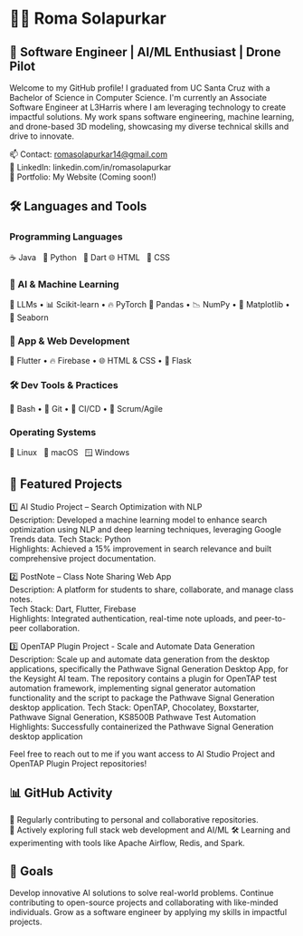 # 👩‍💻 Roma Solapurkar
## 🚀 Software Engineer | AI/ML Enthusiast | Drone Pilot

Welcome to my GitHub profile! I graduated from UC Santa Cruz with a Bachelor of Science in Computer Science. I'm currently an Associate Software Engineer at L3Harris where I am leveraging technology to create impactful solutions. My work spans software engineering, machine learning, and drone-based 3D modeling, showcasing my diverse technical skills and drive to innovate.

📫 Contact: romasolapurkar14@gmail.com  
🔗 LinkedIn: linkedin.com/in/romasolapurkar  
📝 Portfolio: My Website (Coming soon!)  

## 🛠️ Languages and Tools
### Programming Languages    
☕ Java   🐍 Python   🎯 Dart
🌐 HTML   🎨 CSS

### 🤖 AI & Machine Learning  
🧠 LLMs • 📊 Scikit-learn • 🔥 PyTorch
🐼 Pandas • 📉 NumPy • 🎨 Matplotlib • 🌈 Seaborn

### 📱 App & Web Development  
🦋 Flutter • 🔥 Firebase • 🌐 HTML & CSS • 🐍 Flask

### 🛠️ Dev Tools & Practices  
🐚 Bash • 🐙 Git • 🔁 CI/CD • 📅 Scrum/Agile

### Operating Systems  
🐧 Linux   🍎 macOS   🪟 Windows  

## 🌟 Featured Projects

1️⃣ AI Studio Project – Search Optimization with NLP  
Description: Developed a machine learning model to enhance search optimization using NLP and deep learning techniques, leveraging Google Trends data. 
Tech Stack: Python  
Highlights: Achieved a 15% improvement in search relevance and built comprehensive project documentation.  

2️⃣ PostNote – Class Note Sharing Web App  
Description: A platform for students to share, collaborate, and manage class notes.  
Tech Stack: Dart, Flutter, Firebase  
Highlights: Integrated authentication, real-time note uploads, and peer-to-peer collaboration.  

3️⃣ OpenTAP Plugin Project - Scale and Automate Data Generation  
Description: Scale up and automate data generation from the desktop applications, specifically the Pathwave Signal Generation Desktop App, for the Keysight AI team. The repository contains a plugin for OpenTAP test automation framework, implementing signal generator automation functionality and the script to package the Pathwave Signal Generation desktop application.
Tech Stack: OpenTAP, Chocolatey, Boxstarter, Pathwave Signal Generation, KS8500B Pathwave Test Automation
Highlights: Successfully containerized the Pathwave Signal Generation desktop application 

Feel free to reach out to me if you want access to AI Studio Project and OpenTAP Plugin Project repositories! 

##  📊 GitHub Activity  
🔧 Regularly contributing to personal and collaborative repositories.  
🌱 Actively exploring full stack web development and AI/ML
🛠️ Learning and experimenting with tools like Apache Airflow, Redis, and Spark.  

##  🎯 Goals
Develop innovative AI solutions to solve real-world problems.
Continue contributing to open-source projects and collaborating with like-minded individuals.
Grow as a software engineer by applying my skills in impactful projects.

